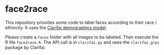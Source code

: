 # face2race

This repository provides some code to label faces according to their race / ethnicity. It uses the [Clarifai demographics model](https://www.clarifai.com/models/demographics-image-recognition-model-c0c0ac362b03416da06ab3fa36fb58e3). 

Please create a `faces` folder with all images to be labeled. Then execute the R file `face2race.R`. The API call is in `clarifai.py` and uses the `clarifai_grpc` package by Clarifai.